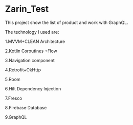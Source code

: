# Zarin_Test

This project show the list of product and work with GraphQL.

The technology I used are:

1.MVVM+CLEAN Architecture

2.Kotlin Coroutines +Flow

3.Navigation component

4.Retrofit+OkHttp

5.Room

6.Hilt Dependency Injection

7.Fresco

8.Firebase Database

9.GraphQL


